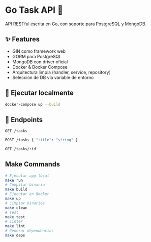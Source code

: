 # Go Task API 🐹

API RESTful escrita en Go, con soporte para PostgreSQL y MongoDB.

## ✨ Features
- GIN como framework web
- GORM para PostgreSQL
- MongoDB con driver oficial
- Docker & Docker Compose
- Arquitectura limpia (handler, service, repository)
- Selección de DB vía variable de entorno

## 🚀 Ejecutar localmente

```bash
docker-compose up --build
```


## 🧪 Endpoints
```bash
GET /tasks

POST /tasks { "title": "string" }

GET /tasks/:id
```


## Make Commands
```bash
# Ejecutar app local
make run
# Compilar binario
make build
# Ejecutar en Docker
make up
# Limpiar binarios
make clean
# Test
make test
# Linter
make lint
# Generar dependencias
make deps
```